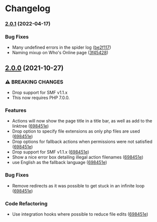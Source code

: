 # Changelog

### [2.0.1](https://github.com/live627/smf-site-integration/compare/v2.0.0...v2.0.1) (2022-04-17)


### Bug Fixes

* Many undefined errors in the spider log ([be2f117](https://github.com/live627/smf-site-integration/commit/be2f117f9db7193978d1740227e6b6782d991125))
* Naming mixup on Who's Online page ([3f45428](https://github.com/live627/smf-site-integration/commit/3f4542837cf9a0ebd1daf59312dd4f631854d9b3))

## [2.0.0](https://www.github.com/live627/smf-site-integration/compare/v1.4.1...v2.0.0) (2021-10-27)


### ⚠ BREAKING CHANGES

* Drop support for SMF v1.1.x
* This now requires PHP 7.0.0.

### Features

* Actions will now show the page title in a title bar, as well as add to the linktree ([698451e](https://www.github.com/live627/smf-site-integration/commit/698451e0c367532f82ccefeaaacc4861919b88f9))
* Drop option to specify file extensions as only php files are used ([698451e](https://www.github.com/live627/smf-site-integration/commit/698451e0c367532f82ccefeaaacc4861919b88f9))
* Drop options for fallback actions when permissions were not satisfied ([698451e](https://www.github.com/live627/smf-site-integration/commit/698451e0c367532f82ccefeaaacc4861919b88f9))
* Drop support for SMF v1.1.x ([698451e](https://www.github.com/live627/smf-site-integration/commit/698451e0c367532f82ccefeaaacc4861919b88f9))
* Show a nice error box detailing illegal action filenames ([698451e](https://www.github.com/live627/smf-site-integration/commit/698451e0c367532f82ccefeaaacc4861919b88f9))
* use English as the fallback language ([698451e](https://www.github.com/live627/smf-site-integration/commit/698451e0c367532f82ccefeaaacc4861919b88f9))


### Bug Fixes

* Remove redirects as it was possible to get stuck in an infinite loop ([698451e](https://www.github.com/live627/smf-site-integration/commit/698451e0c367532f82ccefeaaacc4861919b88f9))


### Code Refactoring

* Use integration hooks where possible to reduce file edits ([698451e](https://www.github.com/live627/smf-site-integration/commit/698451e0c367532f82ccefeaaacc4861919b88f9))
